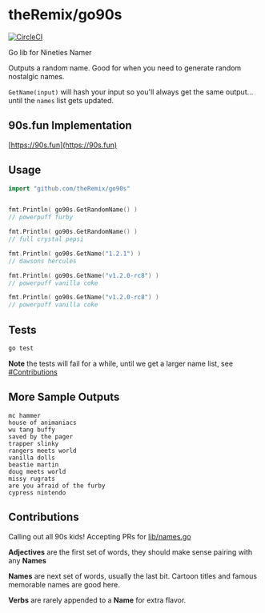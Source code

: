 # theRemix/go90s

[![CircleCI](https://circleci.com/gh/theRemix/go90s.svg?style=svg)](https://circleci.com/gh/theRemix/go90s)

Go lib for Nineties Namer

Outputs a random name. Good for when you need to generate random nostalgic names.

`GetName(input)` will hash your input so you'll always get the same output... until the `names` list gets updated.

## 90s.fun Implementation

[https://90s.fun](https://90s.fun)


## Usage

```go
import "github.com/theRemix/go90s"


fmt.Println( go90s.GetRandomName() )
// powerpuff furby

fmt.Println( go90s.GetRandomName() )
// full crystal pepsi

fmt.Println( go90s.GetName("1.2.1") )
// dawsons hercules

fmt.Println( go90s.GetName("v1.2.0-rc8") )
// powerpuff vanilla coke

fmt.Println( go90s.GetName("v1.2.0-rc8") )
// powerpuff vanilla coke

```
## Tests

```sh
go test
```

**Note** the tests will fail for a while, until we get a larger name list, see [#Contributions](#Contributions)

## More Sample Outputs

```
mc hammer
house of animaniacs
wu tang buffy
saved by the pager
trapper slinky
rangers meets world
vanilla dolls
beastie martin
doug meets world
missy rugrats
are you afraid of the furby
cypress nintendo
```

## Contributions

Calling out all 90s kids! Accepting PRs for [lib/names.go](./lib/names.go)

**Adjectives** are the first set of words, they should make sense pairing with any **Names**

**Names** are next set of words, usually the last bit. Cartoon titles and famous memorable names are good here.

**Verbs** are rarely appended to a **Name** for extra flavor.



